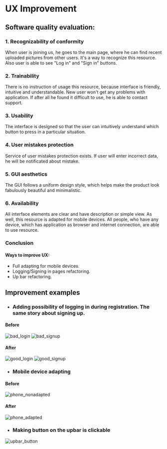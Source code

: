 # UX Improvement

## Software quality evaluation:
### 1. Recognizability of conformity
When user is joining us, he goes to the main page, where he can find recent uploaded pictures from other users. It's a way to recognize this resource. Also user is able to see "Log in" and "Sign in" buttons.
### 2. Trainability
There is no instruction of usage this resource, because interface is friendly, intuitive and understandable. New user won't get any problems with application. If after all he found it difficult to use, he is able to contact support.
### 3. Usability
The interface is designed so that the user can intuitively understand which button to press in a particular situation.
### 4. User mistakes protection
Service of user mistakes protection exists. If user will enter incorrect data, he will be notificated about mistake.
### 5. GUI aesthetics
The GUI follows a uniform design style, which helps make the product look fabulously beautiful and minimalistic.
### 6. Availability
All interface elements are clear and have description or simple view. As well, this resource is adapted for mobile devices. All people, who have any device, which has application as browser and internet connection, are able to use resource. 
### Conclusion
#### Ways to improve UX:
* Full adapting for mobile devices.
* Logging/Signing in pages refactoring.
* Up bar refactoring.

## Improvement examples
* ### Adding possibility of logging in during registration. The same story about signing up.
#### Before
![bad_login](ux_img/bad_login.jpg)
![bad_signup](ux_img/bad_signup.jpg)
#### After
![good_login](ux_img/good_login.jpg)
![good_signup](ux_img/good_signup.jpg)
* ### Mobile device adapting
#### Before
![phone_nonadapted](ux_img/phone_nonadapted.jpg)
#### After
![phone_adapted](ux_img/phone_adapted.jpg)
* ### Making button on the upbar is clickable
![upbar_button](ux_img/upbar_button.jpg)
